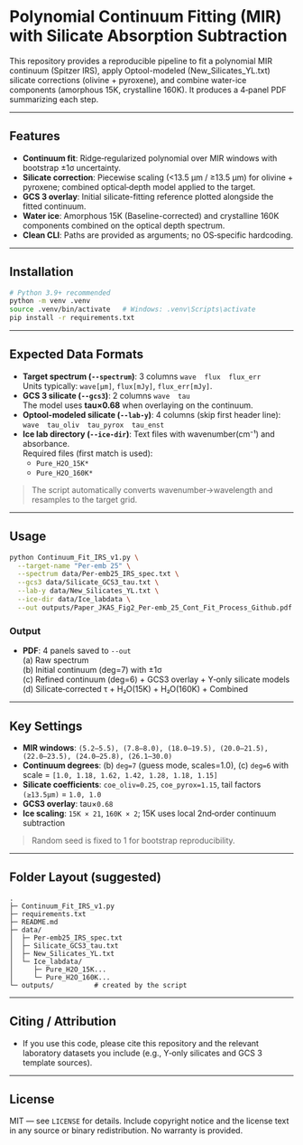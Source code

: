 # Polynomial Continuum Fitting (MIR) with Silicate Absorption Subtraction
This repository provides a reproducible pipeline to fit a polynomial MIR continuum (Spitzer IRS), apply Optool-modeled (New_Silicates_YL.txt) silicate corrections (olivine + pyroxene), and combine water-ice components (amorphous 15K, crystalline 160K). It produces a 4‑panel PDF summarizing each step.

---

## Features
- **Continuum fit**: Ridge‑regularized polynomial over MIR windows with bootstrap ±1σ uncertainty.
- **Silicate correction**: Piecewise scaling (<13.5 μm / ≥13.5 μm) for olivine + pyroxene; combined optical‑depth model applied to the target.
- **GCS 3 overlay**: Initial silicate-fitting reference plotted alongside the fitted continuum.
- **Water ice**: Amorphous 15K (Baseline-corrected) and crystalline 160K components combined on the optical depth spectrum.
- **Clean CLI**: Paths are provided as arguments; no OS‑specific hardcoding.

---

## Installation
```bash
# Python 3.9+ recommended
python -m venv .venv
source .venv/bin/activate   # Windows: .venv\Scripts\activate
pip install -r requirements.txt
```

---

## Expected Data Formats
- **Target spectrum (`--spectrum`)**: 3 columns `wave  flux  flux_err`  
  Units typically: `wave[μm]`, `flux[mJy]`, `flux_err[mJy]`.
- **GCS 3 silicate (`--gcs3`)**: 2 columns `wave  tau`  
  The model uses **tau×0.68** when overlaying on the continuum.
- **Optool-modeled silicate (`--lab-y`)**: 4 columns (skip first header line):  
  `wave  tau_oliv  tau_pyrox  tau_enst`
- **Ice lab directory (`--ice-dir`)**: Text files with wavenumber(cm⁻¹) and absorbance.  
  Required files (first match is used):
  - `Pure_H2O_15K*`
  - `Pure_H2O_160K*`

> The script automatically converts wavenumber→wavelength and resamples to the target grid.

---

## Usage
```bash
python Continuum_Fit_IRS_v1.py \
  --target-name "Per-emb 25" \
  --spectrum data/Per-emb25_IRS_spec.txt \
  --gcs3 data/Silicate_GCS3_tau.txt \
  --lab-y data/New_Silicates_YL.txt \
  --ice-dir data/Ice_labdata \
  --out outputs/Paper_JKAS_Fig2_Per-emb_25_Cont_Fit_Process_Github.pdf
```

### Output
- **PDF**: 4 panels saved to `--out`  
  (a) Raw spectrum  
  (b) Initial continuum (deg=7) with ±1σ  
  (c) Refined continuum (deg=6) + GCS3 overlay + Y‑only silicate models  
  (d) Silicate‑corrected τ + H₂O(15K) + H₂O(160K) + Combined

---

## Key Settings
- **MIR windows**: `(5.2–5.5), (7.8–8.0), (18.0–19.5), (20.0–21.5), (22.0–23.5), (24.0–25.8), (26.1–30.0)`
- **Continuum degrees**: (b) `deg=7` (guess mode, scales=1.0), (c) `deg=6` with scale = `[1.0, 1.18, 1.62, 1.42, 1.28, 1.18, 1.15]`
- **Silicate coefficients**: `coe_oliv=0.25`, `coe_pyrox=1.15`, tail factors `(≥13.5μm)` = `1.0, 1.0`
- **GCS3 overlay**: tau×`0.68`
- **Ice scaling**: `15K × 21`, `160K × 2`; 15K uses local 2nd‑order continuum subtraction

> Random seed is fixed to 1 for bootstrap reproducibility.

---

## Folder Layout (suggested)
```
.
├─ Continuum_Fit_IRS_v1.py
├─ requirements.txt
├─ README.md
├─ data/
│  ├─ Per-emb25_IRS_spec.txt
│  ├─ Silicate_GCS3_tau.txt
│  ├─ New_Silicates_YL.txt
│  └─ Ice_labdata/
│     ├─ Pure_H2O_15K...
│     └─ Pure_H2O_160K...
└─ outputs/          # created by the script
```

---

## Citing / Attribution
- If you use this code, please cite this repository and the relevant laboratory datasets you include (e.g., Y‑only silicates and GCS 3 template sources).

---

## License
MIT — see `LICENSE` for details. Include copyright notice and the license
text in any source or binary redistribution. No warranty is provided.

